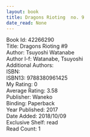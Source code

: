 ```yaml
---
layout: book
title: Dragons Rioting  no. 9
date_read: None
---
```


Book Id: 42266290<br />
Title: Dragons Rioting #9<br />
Author: Tsuyoshi Watanabe<br />
Author l-f: Watanabe, Tsuyoshi<br />
Additional Authors: <br />
ISBN: <br />
ISBN13: 9788380961425<br />
My Rating: 0<br />
Average Rating: 3.58<br />
Publisher: Waneko<br />
Binding: Paperback<br />
Year Published: 2017<br />
Date Added: 2018/10/09<br />
Exclusive Shelf: read<br />
Read Count: 1<br />

